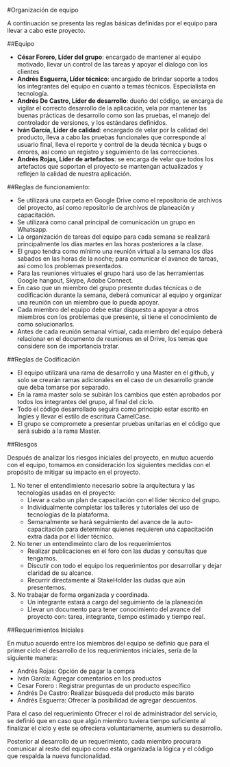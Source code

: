 #Organización de equipo

A continuación se presenta las reglas básicas definidas por el equipo para llevar a cabo este proyecto. 

##Equipo

* **César Forero, Líder del grupo**: encargado de mantener al equipo motivado, llevar un control de las tareas y apoyar el dialogo con los clientes
* **Andrés Esguerra, Líder técnico**: encargado de brindar soporte a todos los integrantes del equipo en cuanto a temas técnicos. Especialista en tecnología.
* **Andrés De Castro, Líder de desarrollo**: dueño del código, se encarga de vigilar el correcto desarrollo de la aplicación, vela por mantener las buenas prácticas de desarrollo como son las pruebas, el manejo del controlador de versiones, y los estándares definidos.
* **Iván García, Líder de calidad**: encargado de velar por la calidad del producto, lleva a cabo las pruebas funcionales que corresponde al usuario final, lleva el reporte y control de la deuda técnica y bugs o errores, así como un registro y seguimiento de las correcciones.
* **Andrés Rojas, Líder de artefactos**: se encarga de velar que todos los artefactos que soportan el proyecto se mantengan actualizados y reflejen la calidad de nuestra aplicación.

##Reglas de funcionamiento:

* Se utilizará una carpeta en Google Drive como el repositorio de archivos del proyecto, así como repositorio de archivos de planeación y capacitación.
* Se utilizará como canal principal de comunicación un grupo en Whatsapp.
* La organización de tareas del equipo para cada semana se realizará principalmente los días martes en las horas posteriores a la clase.
* El grupo tendra como mínimo una reunión virtual a la semana los días sabados en las horas de la noche; para comunicar el avance de tareas, así como los problemas presentados.
* Para las reuniones virtuales el grupo hará uso de las herramientas Google hangout, Skype, Adobe Connect.
* En caso que un miembro del grupo presente dudas técnicas o de codificación durante la semana, deberá comunicar al equipo y organizar una reunión con un miembro que lo pueda apoyar.
* Cada miembro del equipo debe estar dispuesto a apoyar a otros miembros con los problemas que presente, si tiene el conocimiento de como solucionarlos.
* Antes de cada reunión semanal virtual, cada miembro del equipo deberá relacionar en el documento de reuniones en el Drive, los temas que considere son de importancia tratar.

##Reglas de Codificación

* El equipo utilizará una rama de desarrollo y una Master en el github, y solo se crearán ramas adicionales en el caso de un desarrollo grande que deba tomarse por separado.
* En la rama master solo se subirán los cambios que estén aprobados por todos los integrantes del grupo, al final del ciclo.
* Todo el código desarrollado seguira como principio estar escrito en Ingles y llevar el estilo de escritura CamelCase.
* El grupo se compromete a presentar pruebas unitarias en el código que será subido a la rama Master.

##Riesgos

Después de analizar los riesgos iniciales del proyecto, en mutuo acuerdo con el equipo, tomamos en consideración los siguientes medidas con el propósito de mitigar su impacto en el proyecto.

1. No tener el entendimiento necesario sobre la arquitectura y las tecnologías usadas en el proyecto: 
    * Llevar a cabo un plan de capacitación con el líder técnico del grupo.
    * Individualmente completar los talleres y tutoriales del uso de tecnologías de la plataforma.
    * Semanalmente se hará seguimiento del avance de la auto-capacitación para determinar quienes requieren una capacitación extra dada por el lider técnico.
2. No tener un entendimeinto claro de los requerimientos
    * Realizar publicaciones en el foro con las dudas y consultas que tengamos.
    * Discutir con todo el equipo los requerimientos por desarrollar y dejar claridad de su alcance.
    * Recurrir directamente al StakeHolder las dudas que aún presentemos.
3. No trabajar de forma organizada y coordinada.
    * Un integrante estará a cargo del seguimiento de la planeación
    * Llevar un documento para tener conocimiento del avance del proyecto con: tarea, integrante, tiempo estimado y tiempo real.

##Requerimientos Iniciales

En mutuo acuerdo entre los miembros del equipo se definio que para el primer ciclo el desarrollo de los requerimientos iniciales, sería de la siguiente manera:

* Andrés Rojas: Opción de pagar la compra
* Iván García: Agregar comentarios en los productos
* Cesar Forero :  Registrar preguntas de un producto específico
* Andrés De Castro: Realizar búsqueda del producto más barato
* Andrés Esguerra: Ofrecer la posibilidad de agregar descuentos.

Para el caso del requerimiento Ofrecer el rol de administrador del servicio, se definió que en caso que algún miembro tuviera tiempo suficiente al finalizar el ciclo y este se ofreciera voluntariamente, asumiera su desarrollo.

Posterior al desarrollo de un requerimiento, cada miembro procurara comunicar al resto del equipo como está organizada la lógica y el código que respalda la nueva funcionalidad.
